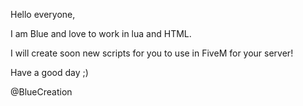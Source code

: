 Hello everyone,

I am Blue and love to work in lua and HTML.

I will create soon new scripts for you to use in FiveM for your server!

Have a good day ;)

@BlueCreation
